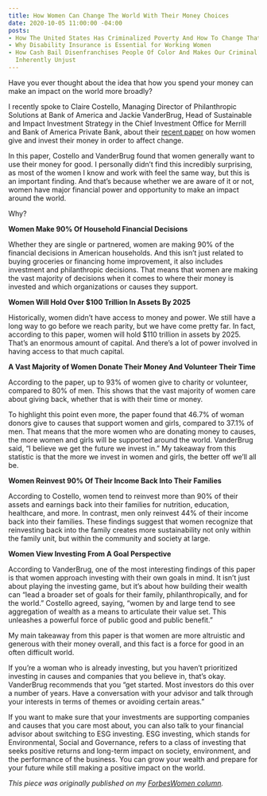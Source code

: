 ```yaml
---
title: How Women Can Change The World With Their Money Choices
date: 2020-10-05 11:00:00 -04:00
posts:
- How The United States Has Criminalized Poverty And How To Change That Now
- Why Disability Insurance is Essential for Working Women
- How Cash Bail Disenfranchises People Of Color And Makes Our Criminal Justice System
  Inherently Unjust
---
```


Have you ever thought about the idea that how you spend your money can make an impact on the world more broadly?

I recently spoke to Claire Costello, Managing Director of Philanthropic Solutions at Bank of America and Jackie VanderBrug, Head of Sustainable and Impact Investment Strategy in the Chief Investment Office for Merrill and Bank of America Private Bank, about their [recent paper](https://www.privatebank.bankofamerica.com/articles/women-giving-investing-positive-change.html "https://www.privatebank.bankofamerica.com/articles/women-giving-investing-positive-change.html") on how women give and invest their money in order to affect change.

In this paper, Costello and VanderBrug found that women generally want to use their money for good. I personally didn’t find this incredibly surprising, as most of the women I know and work with feel the same way, but this is an important finding. And that’s because whether we are aware of it or not, women have major financial power and opportunity to make an impact around the world.

Why?

**Women Make 90% Of Household Financial Decisions**

Whether they are single or partnered, women are making 90% of the financial decisions in American households. And this isn’t just related to buying groceries or financing home improvement, it also includes investment and philanthropic decisions. That means that women are making the vast majority of decisions when it comes to where their money is invested and which organizations or causes they support.

**Women Will Hold Over $100 Trillion In Assets By 2025**

Historically, women didn’t have access to money and power. We still have a long way to go before we reach parity, but we have come pretty far. In fact, according to this paper, women will hold $110 trillion in assets by 2025. That’s an enormous amount of capital. And there’s a lot of power involved in having access to that much capital.

**A Vast Majority of Women Donate Their Money And Volunteer Their Time**

According to the paper, up to 93% of women give to charity or volunteer, compared to 80% of men. This shows that the vast majority of women care about giving back, whether that is with their time or money.

To highlight this point even more, the paper found that 46.7% of woman donors give to causes that support women and girls, compared to 37.1% of men. That means that the more women who are donating money to causes, the more women and girls will be supported around the world. VanderBrug said, “I believe we get the future we invest in.” My takeaway from this statistic is that the more we invest in women and girls, the better off we’ll all be.

**Women Reinvest 90% Of Their Income Back Into Their Families**

According to Costello, women tend to reinvest more than 90% of their assets and earnings back into their families for nutrition, education, healthcare, and more. In contrast, men only reinvest 44% of their income back into their families. These findings suggest that women recognize that reinvesting back into the family creates more sustainability not only within the family unit, but within the community and society at large.

**Women View Investing From A Goal Perspective**

According to VanderBrug, one of the most interesting findings of this paper is that women approach investing with their own goals in mind. It isn’t just about playing the investing game, but it’s about how building their wealth can “lead a broader set of goals for their family, philanthropically, and for the world.” Costello agreed, saying, “women by and large tend to see aggregation of wealth as a means to articulate their value set. This unleashes a powerful force of public good and public benefit.”

My main takeaway from this paper is that women are more altruistic and generous with their money overall, and this fact is a force for good in an often difficult world.

If you’re a woman who is already investing, but you haven’t prioritized investing in causes and companies that you believe in, that’s okay. VanderBrug recommends that you “get started. Most investors do this over a number of years. Have a conversation with your advisor and talk through your interests in terms of themes or avoiding certain areas.”

If you want to make sure that your investments are supporting companies and causes that you care most about, you can also talk to your financial advisor about switching to ESG investing. ESG investing, which stands for Environmental, Social and Governance, refers to a class of investing that seeks positive returns and long-term impact on society, environment, and the performance of the business. You can grow your wealth and prepare for your future while still making a positive impact on the world.

*This piece was originally published on my [ForbesWomen column](https://www.forbes.com/sites/maggiegermano/2020/09/22/how-women-can-change-the-world-with-their-money-choices/#533f5d476138).*